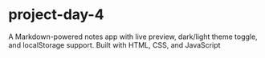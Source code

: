 # project-day-4
A Markdown-powered notes app with live preview, dark/light theme toggle, and localStorage support. Built with HTML, CSS, and JavaScript
